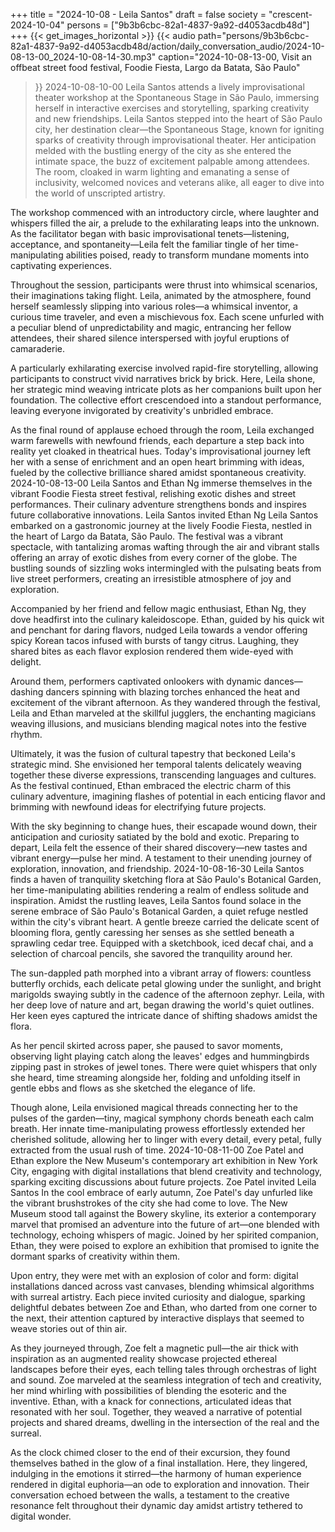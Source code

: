 +++
title = "2024-10-08 - Leila Santos"
draft = false
society = "crescent-2024-10-04"
persons = ["9b3b6cbc-82a1-4837-9a92-d4053acdb48d"]
+++
{{< get_images_horizontal >}}
{{< audio
    path="persons/9b3b6cbc-82a1-4837-9a92-d4053acdb48d/action/daily_conversation_audio/2024-10-08-13-00_2024-10-08-14-30.mp3" 
    caption="2024-10-08-13-00, Visit an offbeat street food festival, Foodie Fiesta, Largo da Batata, São Paulo"
>}}
2024-10-08-10-00
Leila Santos attends a lively improvisational theater workshop at the Spontaneous Stage in São Paulo, immersing herself in interactive exercises and storytelling, sparking creativity and new friendships.
Leila Santos stepped into the heart of São Paulo city, her destination clear—the Spontaneous Stage, known for igniting sparks of creativity through improvisational theater. Her anticipation melded with the bustling energy of the city as she entered the intimate space, the buzz of excitement palpable among attendees. The room, cloaked in warm lighting and emanating a sense of inclusivity, welcomed novices and veterans alike, all eager to dive into the world of unscripted artistry.

The workshop commenced with an introductory circle, where laughter and whispers filled the air, a prelude to the exhilarating leaps into the unknown. As the facilitator began with basic improvisational tenets—listening, acceptance, and spontaneity—Leila felt the familiar tingle of her time-manipulating abilities poised, ready to transform mundane moments into captivating experiences.

Throughout the session, participants were thrust into whimsical scenarios, their imaginations taking flight. Leila, animated by the atmosphere, found herself seamlessly slipping into various roles—a whimsical inventor, a curious time traveler, and even a mischievous fox. Each scene unfurled with a peculiar blend of unpredictability and magic, entrancing her fellow attendees, their shared silence interspersed with joyful eruptions of camaraderie.

A particularly exhilarating exercise involved rapid-fire storytelling, allowing participants to construct vivid narratives brick by brick. Here, Leila shone, her strategic mind weaving intricate plots as her companions built upon her foundation. The collective effort crescendoed into a standout performance, leaving everyone invigorated by creativity's unbridled embrace.

As the final round of applause echoed through the room, Leila exchanged warm farewells with newfound friends, each departure a step back into reality yet cloaked in theatrical hues. Today's improvisational journey left her with a sense of enrichment and an open heart brimming with ideas, fueled by the collective brilliance shared amidst spontaneous creativity.
2024-10-08-13-00
Leila Santos and Ethan Ng immerse themselves in the vibrant Foodie Fiesta street festival, relishing exotic dishes and street performances. Their culinary adventure strengthens bonds and inspires future collaborative innovations.
Leila Santos invited Ethan Ng
Leila Santos embarked on a gastronomic journey at the lively Foodie Fiesta, nestled in the heart of Largo da Batata, São Paulo. The festival was a vibrant spectacle, with tantalizing aromas wafting through the air and vibrant stalls offering an array of exotic dishes from every corner of the globe. The bustling sounds of sizzling woks intermingled with the pulsating beats from live street performers, creating an irresistible atmosphere of joy and exploration.

Accompanied by her friend and fellow magic enthusiast, Ethan Ng, they dove headfirst into the culinary kaleidoscope. Ethan, guided by his quick wit and penchant for daring flavors, nudged Leila towards a vendor offering spicy Korean tacos infused with bursts of tangy citrus. Laughing, they shared bites as each flavor explosion rendered them wide-eyed with delight.

Around them, performers captivated onlookers with dynamic dances—dashing dancers spinning with blazing torches enhanced the heat and excitement of the vibrant afternoon. As they wandered through the festival, Leila and Ethan marveled at the skillful jugglers, the enchanting magicians weaving illusions, and musicians blending magical notes into the festive rhythm.

Ultimately, it was the fusion of cultural tapestry that beckoned Leila's strategic mind. She envisioned her temporal talents delicately weaving together these diverse expressions, transcending languages and cultures. As the festival continued, Ethan embraced the electric charm of this culinary adventure, imagining flashes of potential in each enticing flavor and brimming with newfound ideas for electrifying future projects.

With the sky beginning to change hues, their escapade wound down, their anticipation and curiosity satiated by the bold and exotic. Preparing to depart, Leila felt the essence of their shared discovery—new tastes and vibrant energy—pulse her mind. A testament to their unending journey of exploration, innovation, and friendship.
2024-10-08-16-30
Leila Santos finds a haven of tranquility sketching flora at São Paulo's Botanical Garden, her time-manipulating abilities rendering a realm of endless solitude and inspiration.
Amidst the rustling leaves, Leila Santos found solace in the serene embrace of São Paulo's Botanical Garden, a quiet refuge nestled within the city's vibrant heart. A gentle breeze carried the delicate scent of blooming flora, gently caressing her senses as she settled beneath a sprawling cedar tree. Equipped with a sketchbook, iced decaf chai, and a selection of charcoal pencils, she savored the tranquility around her.

The sun-dappled path morphed into a vibrant array of flowers: countless butterfly orchids, each delicate petal glowing under the sunlight, and bright marigolds swaying subtly in the cadence of the afternoon zephyr. Leila, with her deep love of nature and art, began drawing the world's quiet outlines. Her keen eyes captured the intricate dance of shifting shadows amidst the flora.

As her pencil skirted across paper, she paused to savor moments, observing light playing catch along the leaves' edges and hummingbirds zipping past in strokes of jewel tones. There were quiet whispers that only she heard, time streaming alongside her, folding and unfolding itself in gentle ebbs and flows as she sketched the elegance of life.

Though alone, Leila envisioned magical threads connecting her to the pulses of the garden—tiny, magical symphony chords beneath each calm breath. Her innate time-manipulating prowess effortlessly extended her cherished solitude, allowing her to linger with every detail, every petal, fully extracted from the usual rush of time.
2024-10-08-11-00
Zoe Patel and Ethan explore the New Museum's contemporary art exhibition in New York City, engaging with digital installations that blend creativity and technology, sparking exciting discussions about future projects.
Zoe Patel invited Leila Santos
In the cool embrace of early autumn, Zoe Patel's day unfurled like the vibrant brushstrokes of the city she had come to love. The New Museum stood tall against the Bowery skyline, its exterior a contemporary marvel that promised an adventure into the future of art—one blended with technology, echoing whispers of magic. Joined by her spirited companion, Ethan, they were poised to explore an exhibition that promised to ignite the dormant sparks of creativity within them.

Upon entry, they were met with an explosion of color and form: digital installations danced across vast canvases, blending whimsical algorithms with surreal artistry. Each piece invited curiosity and dialogue, sparking delightful debates between Zoe and Ethan, who darted from one corner to the next, their attention captured by interactive displays that seemed to weave stories out of thin air.

As they journeyed through, Zoe felt a magnetic pull—the air thick with inspiration as an augmented reality showcase projected ethereal landscapes before their eyes, each telling tales through orchestras of light and sound. Zoe marveled at the seamless integration of tech and creativity, her mind whirling with possibilities of blending the esoteric and the inventive. Ethan, with a knack for connections, articulated ideas that resonated with her soul. Together, they weaved a narrative of potential projects and shared dreams, dwelling in the intersection of the real and the surreal.

As the clock chimed closer to the end of their excursion, they found themselves bathed in the glow of a final installation. Here, they lingered, indulging in the emotions it stirred—the harmony of human experience rendered in digital euphoria—an ode to exploration and innovation. Their conversation echoed between the walls, a testament to the creative resonance felt throughout their dynamic day amidst artistry tethered to digital wonder.
